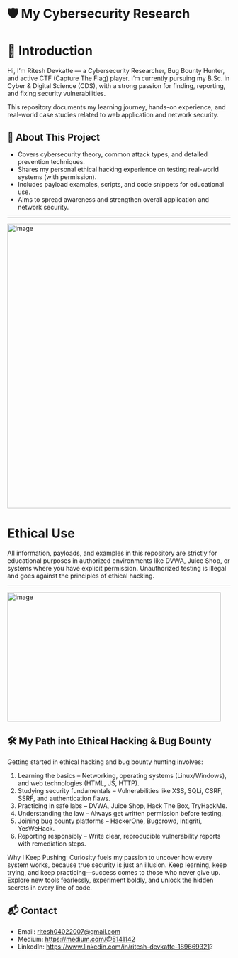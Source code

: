 # 🛡️ My Cybersecurity Research

# 👋 Introduction

Hi, I’m Ritesh Devkatte — a Cybersecurity Researcher, Bug Bounty Hunter, and active CTF (Capture The Flag) player.
I’m currently pursuing my B.Sc. in Cyber & Digital Science (CDS), with a strong passion for finding, reporting, and fixing security vulnerabilities.

This repository documents my learning journey, hands-on experience, and real-world case studies related to web application and network security.


## 📖 About This Project

* Covers cybersecurity theory, common attack types, and detailed prevention techniques.
* Shares my personal ethical hacking experience on testing real-world systems (with permission).
* Includes payload examples, scripts, and code snippets for educational use.
* Aims to spread awareness and strengthen overall application and network security.

---

<img width="843" height="641" alt="image" src="https://github.com/user-attachments/assets/92440c32-bc4f-4571-a8c0-f6264b4bca56" /> 


# Ethical Use

All information, payloads, and examples in this repository are strictly for educational purposes in authorized environments like DVWA, Juice Shop, or systems where you have explicit permission.
Unauthorized testing is illegal and goes against the principles of ethical hacking.

---
<img width="482" height="291" alt="image" src="https://github.com/user-attachments/assets/d20af133-5bdc-4214-906b-574deafbf600" />


## 🛠️ My Path into Ethical Hacking & Bug Bounty

Getting started in ethical hacking and bug bounty hunting involves:

1. Learning the basics – Networking, operating systems (Linux/Windows), and web technologies (HTML, JS, HTTP).
2. Studying security fundamentals – Vulnerabilities like XSS, SQLi, CSRF, SSRF, and authentication flaws.
3. Practicing in safe labs – DVWA, Juice Shop, Hack The Box, TryHackMe.
4. Understanding the law – Always get written permission before testing.
5. Joining bug bounty platforms – HackerOne, Bugcrowd, Intigriti, YesWeHack.
6. Reporting responsibly – Write clear, reproducible vulnerability reports with remediation steps.

 
Why I Keep Pushing:
Curiosity fuels my passion to uncover how every system works, because true security is just an illusion.
Keep learning, keep trying, and keep practicing—success comes to those who never give up.
Explore new tools fearlessly, experiment boldly, and unlock the hidden secrets in every line of code.




## 📬 Contact

* Email: [ritesh04022007@gmail.com](mailto:ritesh04022007@gmail.com)
* Medium: https://medium.com/@5141142
* LinkedIn: https://www.linkedin.com/in/ritesh-devkatte-189669321?


